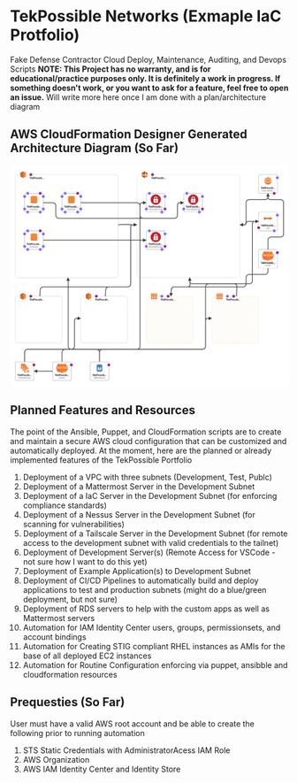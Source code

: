 # TekPossible Networks (Exmaple IaC Protfolio)
Fake Defense Contractor Cloud Deploy, Maintenance, Auditing, and Devops Scripts
**NOTE: This Project has no warranty, and is for educational/practice purposes only. It is definitely a work in progress. If something doesn't work, or you want to ask for a feature, feel free to open an issue.**
Will write more here once I am done with a plan/architecture diagram
## AWS CloudFormation Designer Generated Architecture Diagram (So Far)
![AWS CloudFormation Designer Generated Architecture Diagram](./docs/TekPossible-State-Dec26-2023.png)

## Planned Features and Resources
The point of the Ansible, Puppet, and CloudFormation scripts are to create and maintain a secure AWS cloud configuration that can be customized and automatically deployed.
At the moment, here are the planned or already implemented features of the TekPossible Portfolio
1. Deployment of a VPC with three subnets (Development, Test, Publc)
2. Deployment of a Mattermost Server in the Development Subnet
3. Deployment of a IaC Server in the Development Subnet (for enforcing compliance standards)
4. Deployment of a Nessus Server in the Development Subnet (for scanning for vulnerabilities)
5. Deployment of a Tailscale Server in the Development Subnet (for remote access to the development subnet with valid credentials to the tailnet)
6. Deployment of Development Server(s) (Remote Access for VSCode - not sure how I want to do this yet)
7. Deployment of Example Application(s) to Development Subnet
8. Deployment of CI/CD Pipelines to automatically build and deploy applications to test and production subnets (might do a blue/green deployment, but not sure)
9. Deployment of RDS servers to help with the custom apps as well as Mattermost servers
10. Automation for IAM Identity Center users, groups, permissionsets, and account bindings
11. Automation for Creating STIG compliant RHEL instances as AMIs for the base of all deployed EC2 instances
12. Automation for Routine Configuration enforcing via puppet, ansibble and cloudformation resources

## Prequesties (So Far)
User must have a valid AWS root account and be able to create the following prior to running automation
1. STS Static Credentials with AdministratorAcess IAM Role
2. AWS Organization
3. AWS IAM Identity Center and Identity Store

